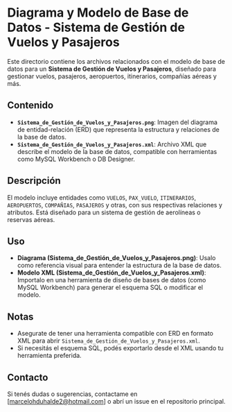 # Diagrama y Modelo de Base de Datos - Sistema de Gestión de Vuelos y Pasajeros

Este directorio contiene los archivos relacionados con el modelo de base de datos para un **Sistema de Gestión de Vuelos y Pasajeros**, diseñado para gestionar vuelos, pasajeros, aeropuertos, itinerarios, compañías aéreas y más.

## Contenido
- **`Sistema_de_Gestión_de_Vuelos_y_Pasajeros.png`**: Imagen del diagrama de entidad-relación (ERD) que representa la estructura y relaciones de la base de datos.
- **`Sistema_de_Gestión_de_Vuelos_y_Pasajeros.xml`**: Archivo XML que describe el modelo de la base de datos, compatible con herramientas como MySQL Workbench o DB Designer.

## Descripción
El modelo incluye entidades como `VUELOS`, `PAX_VUELO`, `ITINERARIOS`, `AEROPUERTOS`, `COMPAÑIAS`, `PASAJEROS` y otras, con sus respectivas relaciones y atributos. Está diseñado para un sistema de gestión de aerolíneas o reservas aéreas.

## Uso
- **Diagrama (Sistema_de_Gestión_de_Vuelos_y_Pasajeros.png)**: Usalo como referencia visual para entender la estructura de la base de datos.
- **Modelo XML (Sistema_de_Gestión_de_Vuelos_y_Pasajeros.xml)**: Importalo en una herramienta de diseño de bases de datos (como MySQL Workbench) para generar el esquema SQL o modificar el modelo.

## Notas
- Asegurate de tener una herramienta compatible con ERD en formato XML para abrir `Sistema_de_Gestión_de_Vuelos_y_Pasajeros.xml`.
- Si necesitás el esquema SQL, podés exportarlo desde el XML usando tu herramienta preferida.

## Contacto
Si tenés dudas o sugerencias, contactame en [marcelohduhalde2@hotmail.com] o abrí un issue en el repositorio principal.